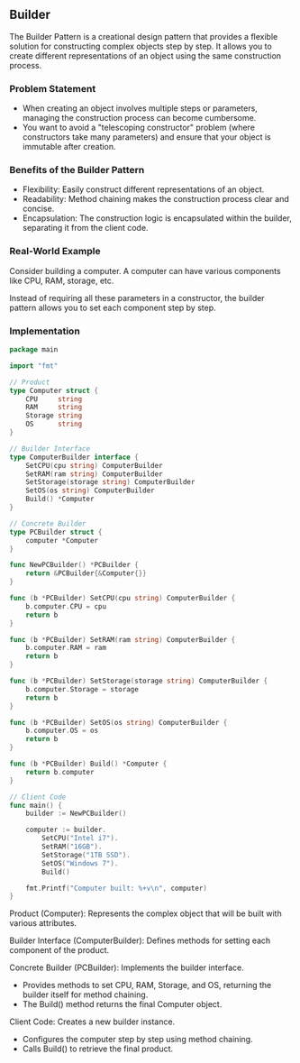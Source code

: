 ## Builder

The Builder Pattern is a creational design pattern that provides a flexible solution for constructing complex objects step by step. It allows you to create different representations of an object using the same construction process.

### Problem Statement

- When creating an object involves multiple steps or parameters, managing the construction process can become cumbersome.
- You want to avoid a "telescoping constructor" problem (where constructors take many parameters) and ensure that your object is immutable after creation.

### Benefits of the Builder Pattern

- Flexibility: Easily construct different representations of an object.
- Readability: Method chaining makes the construction process clear and concise.
- Encapsulation: The construction logic is encapsulated within the builder, separating it from the client code.

### Real-World Example

Consider building a computer. A computer can have various components like CPU, RAM, storage, etc.

Instead of requiring all these parameters in a constructor, the builder pattern allows you to set each component step by step.

### Implementation

```go
package main

import "fmt"

// Product
type Computer struct {
	CPU     string
	RAM     string
	Storage string
	OS      string
}

// Builder Interface
type ComputerBuilder interface {
	SetCPU(cpu string) ComputerBuilder
	SetRAM(ram string) ComputerBuilder
	SetStorage(storage string) ComputerBuilder
	SetOS(os string) ComputerBuilder
	Build() *Computer
}

// Concrete Builder
type PCBuilder struct {
	computer *Computer
}

func NewPCBuilder() *PCBuilder {
	return &PCBuilder{&Computer{}}
}

func (b *PCBuilder) SetCPU(cpu string) ComputerBuilder {
	b.computer.CPU = cpu
	return b
}

func (b *PCBuilder) SetRAM(ram string) ComputerBuilder {
	b.computer.RAM = ram
	return b
}

func (b *PCBuilder) SetStorage(storage string) ComputerBuilder {
	b.computer.Storage = storage
	return b
}

func (b *PCBuilder) SetOS(os string) ComputerBuilder {
	b.computer.OS = os
	return b
}

func (b *PCBuilder) Build() *Computer {
	return b.computer
}

// Client Code
func main() {
	builder := NewPCBuilder()

	computer := builder.
		SetCPU("Intel i7").
		SetRAM("16GB").
		SetStorage("1TB SSD").
		SetOS("Windows 7").
		Build()

	fmt.Printf("Computer built: %+v\n", computer)
}
```

Product (Computer): Represents the complex object that will be built with various attributes.

Builder Interface (ComputerBuilder): Defines methods for setting each component of the product.

Concrete Builder (PCBuilder): Implements the builder interface.

- Provides methods to set CPU, RAM, Storage, and OS, returning the builder itself for method chaining.
- The Build() method returns the final Computer object.

Client Code: Creates a new builder instance.

- Configures the computer step by step using method chaining.
- Calls Build() to retrieve the final product.

